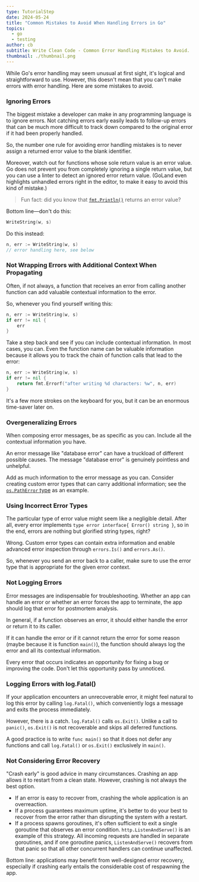 ```yaml
---
type: TutorialStep
date: 2024-05-24
title: "Common Mistakes to Avoid When Handling Errors in Go"
topics:
  - go
  - testing
author: cb
subtitle: Write Clean Code - Common Error Handling Mistakes to Avoid.
thumbnail: ./thumbnail.png
---
```


While Go's error handling may seem unusual at first sight, it's logical and straightforward to use. However, this doesn't mean that you can't make errors with error handling. Here are some mistakes to avoid.

### Ignoring Errors

The biggest mistake a developer can make in any programming language is to ignore errors. Not catching errors early easily leads to follow-up errors that can be much more difficult to track down compared to the original error if it had been properly handled.

So, the number one rule for avoiding error handling mistakes is to never assign a returned error value to the blank identifier.

Moreover, watch out for functions whose sole return value is an error value. Go does not prevent you from completely ignoring a single return value, but you can use a linter to detect an ignored error return value. (GoLand even highlights unhandled errors right in the editor, to make it easy to avoid this kind of mistake.)

> Fun fact: did you know that [`fmt.Println()`](https://pkg.go.dev/fmt#Println) returns an error value?

Bottom line—don't do this:

```go
WriteString(w, s)
```

Do this instead:

```go
n, err := WriteString(w, s)
// error handling here, see below
```

### Not Wrapping Errors with Additional Context When Propagating

Often, if not always, a function that receives an error from calling another function can add valuable contextual information to the error.

So, whenever you find yourself writing this:

```go
n, err := WriteString(w, s)
if err != nil {
    err
}
```

Take a step back and see if you can include contextual information. In most cases, you can. Even the function name can be valuable information because it allows you to track the chain of function calls that lead to the error:

```go
n, err := WriteString(w, s)
if err != nil {
    return fmt.Errorf("after writing %d characters: %w", n, err)
}
```

It's a few more strokes on the keyboard for you, but it can be an enormous time-saver later on.

### Overgeneralizing Errors

When composing error messages, be as specific as you can. Include all the contextual information you have.

An error message like "database error" can have a truckload of different possible causes. The message "database error" is genuinely pointless and unhelpful.

Add as much information to the error message as you can. Consider creating custom error types that can carry additional information; see the [`os.PathError` type](https://pkg.go.dev/io/fs#PathError) as an example.

### Using Incorrect Error Types

The particular type of error value might seem like a negligible detail. After all, every error implements `type error interface{ Error() string }`, so in the end, errors are nothing but glorified string types, right?

Wrong. Custom error types can contain extra information and enable advanced error inspection through `errors.Is()` and `errors.As()`.

So, whenever you send an error back to a caller, make sure to use the error type that is appropriate for the given error context.

### Not Logging Errors

Error messages are indispensable for troubleshooting. Whether an app can handle an error or whether an error forces the app to terminate, the app should log that error for postmortem analysis.

In general, if a function observes an error, it should either handle the error or return it to its caller.

If it can handle the error or if it cannot return the error for some reason (maybe because it is function `main()`), the function should always log the error and all its contextual information.

Every error that occurs indicates an opportunity for fixing a bug or improving the code. Don't let this opportunity pass by unnoticed.

### Logging Errors with log.Fatal()

If your application encounters an unrecoverable error, it might feel natural to log this error by calling `log.Fatal()`, which conveniently logs a message and exits the process immediately.

However, there is a catch. `log.Fatal()` calls `os.Exit()`. Unlike a call to `panic()`, `os.Exit()` is not recoverable and skips all deferred functions.

A good practice is to write `func main()` so that it does not defer any functions and call `log.Fatal()` or `os.Exit()` exclusively in `main()`.

### Not Considering Error Recovery

"Crash early" is good advice in many circumstances. Crashing an app allows it to restart from a clean state. However, crashing is not always the best option.

- If an error is easy to recover from, crashing the whole application is an overreaction.
- If a process guarantees maximum uptime, it's better to do your best to recover from the error rather than disrupting the system with a restart.
- If a process spawns goroutines, it's often sufficient to exit a single goroutine that observes an error condition. `http.ListenAndServe()` is an example of this strategy. All incoming requests are handled in separate goroutines, and if one goroutine panics, `ListenAndServe()` recovers from that panic so that all other concurrent handlers can continue unaffected.

Bottom line: applications may benefit from well-designed error recovery, especially if crashing early entails the considerable cost of respawning the app.
